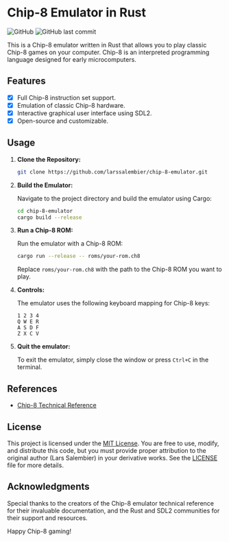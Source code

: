 # Chip-8 Emulator in Rust

![GitHub](https://img.shields.io/github/license/larssalembier/chip-8-emulator)
![GitHub last commit](https://img.shields.io/github/last-commit/larssalembier/chip-8-emulator)

This is a Chip-8 emulator written in Rust that allows you to play classic Chip-8 games on your computer. Chip-8 is an interpreted programming language designed for early microcomputers.

## Features

- [x] Full Chip-8 instruction set support.
- [x] Emulation of classic Chip-8 hardware.
- [x] Interactive graphical user interface using SDL2.
- [x] Open-source and customizable.

## Usage

1. **Clone the Repository:**

   ```bash
   git clone https://github.com/larssalembier/chip-8-emulator.git
2. **Build the Emulator:**

   Navigate to the project directory and build the emulator using Cargo:

   ```bash
   cd chip-8-emulator
   cargo build --release
   ```

3. **Run a Chip-8 ROM:**

   Run the emulator with a Chip-8 ROM:

   ```bash
   cargo run --release -- roms/your-rom.ch8
   ```

   Replace `roms/your-rom.ch8` with the path to the Chip-8 ROM you want to play.

4. **Controls:**

   The emulator uses the following keyboard mapping for Chip-8 keys:

   ```
   1 2 3 4
   Q W E R
   A S D F
   Z X C V
   ```

5. **Quit the emulator:**

   To exit the emulator, simply close the window or press `Ctrl+C` in the terminal.

## References

- [Chip-8 Technical Reference](http://devernay.free.fr/hacks/chip8/C8TECH10.HTM)

## License

This project is licensed under the [MIT License](/LICENSE). You are free to use, modify, and distribute this code, but you must provide proper attribution to the original author (Lars Salembier) in your derivative works. See the [LICENSE](/LICENSE) file for more details.

## Acknowledgments

Special thanks to the creators of the Chip-8 emulator technical reference for their invaluable documentation, and the Rust and SDL2 communities for their support and resources.

Happy Chip-8 gaming!
